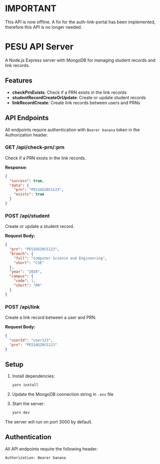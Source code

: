 # IMPORTANT

This API is now offline. A fix for the auth-link-portal has been implemented, therefore this API is no longer needed.

# PESU API Server

A Node.js Express server with MongoDB for managing student records and link records.

## Features

- **checkPrnExists**: Check if a PRN exists in the link records
- **studentRecordCreateOrUpdate**: Create or update student records
- **linkRecordCreate**: Create link records between users and PRNs

## API Endpoints

All endpoints require authentication with `Bearer banana` token in the Authorization header.

### GET /api/check-prn/:prn
Check if a PRN exists in the link records.

**Response:**
```json
{
  "success": true,
  "data": {
    "prn": "PES1UG20CS123",
    "exists": true
  }
}
```

### POST /api/student
Create or update a student record.

**Request Body:**
```json
{
  "prn": "PES1UG20CS123",
  "branch": {
    "full": "Computer Science and Engineering",
    "short": "CSE"
  },
  "year": "2020",
  "campus": {
    "code": 1,
    "short": "RR"
  }
}
```

### POST /api/link
Create a link record between a user and PRN.

**Request Body:**
```json
{
  "userId": "user123",
  "prn": "PES1UG20CS123"
}
```

## Setup

1. Install dependencies:
   ```bash
   yarn install
   ```

2. Update the MongoDB connection string in `.env` file

3. Start the server:
   ```bash
   yarn dev
   ```

The server will run on port 3000 by default.

## Authentication

All API endpoints require the following header:
```
Authorization: Bearer banana
```
